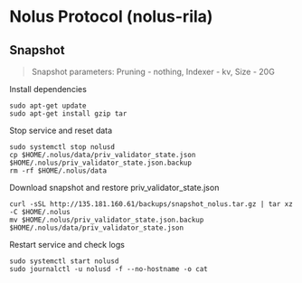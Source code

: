 # Nolus Protocol (nolus-rila)
## Snapshot


> Snapshot parameters: Pruning - nothing, Indexer - kv, Size - 20G

Install dependencies
```
sudo apt-get update
sudo apt-get install gzip tar

```
Stop service and reset data
```
sudo systemctl stop nolusd
cp $HOME/.nolus/data/priv_validator_state.json $HOME/.nolus/priv_validator_state.json.backup
rm -rf $HOME/.nolus/data
```

Download snapshot and restore priv_validator_state.json
```
curl -sSL http://135.181.160.61/backups/snapshot_nolus.tar.gz | tar xz -C $HOME/.nolus
mv $HOME/.nolus/priv_validator_state.json.backup $HOME/.nolus/data/priv_validator_state.json 
```

Restart service and check logs
```
sudo systemctl start nolusd
sudo journalctl -u nolusd -f --no-hostname -o cat
```
